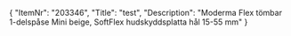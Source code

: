 {
  "ItemNr": "203346",
  "Title": "test",
  "Description": "Moderma Flex tömbar 1-delspåse Mini beige, SoftFlex hudskyddsplatta hål 15-55 mm"
}